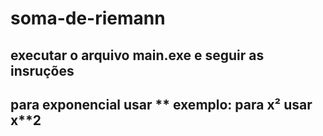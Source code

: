 # soma-de-riemann

## executar o arquivo main.exe e seguir as insruções
## para exponencial usar ** exemplo: para x² usar x**2 
